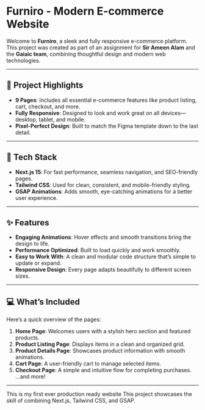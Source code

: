 # Furniro - Modern E-commerce Website  

Welcome to **Furniro**, a sleek and fully responsive e-commerce platform. This project was created as part of an assignment for **Sir Ameen Alam** and the **Gaiaic team**, combining thoughtful design and modern web technologies.  

---

## 🌟 Project Highlights  
- **9 Pages**: Includes all essential e-commerce features like product listing, cart, checkout, and more.  
- **Fully Responsive**: Designed to look and work great on all devices—desktop, tablet, and mobile.  
- **Pixel-Perfect Design**: Built to match the Figma template down to the last detail.  

---

## 🚀 Tech Stack  
- **Next.js 15**: For fast performance, seamless navigation, and SEO-friendly pages.  
- **Tailwind CSS**: Used for clean, consistent, and mobile-friendly styling.  
- **GSAP Animations**: Adds smooth, eye-catching animations for a better user experience.  

---

## ✨ Features  
- **Engaging Animations**: Hover effects and smooth transitions bring the design to life.  
- **Performance Optimized**: Built to load quickly and work smoothly.  
- **Easy to Work With**: A clean and modular code structure that’s simple to update or expand.  
- **Responsive Design**: Every page adapts beautifully to different screen sizes.  

---

## 💻 What’s Included  
Here’s a quick overview of the pages:  
1. **Home Page**: Welcomes users with a stylish hero section and featured products.  
2. **Product Listing Page**: Displays items in a clean and organized grid.  
3. **Product Details Page**: Showcases product information with smooth animations.  
4. **Cart Page**: A user-friendly cart to manage selected items.  
5. **Checkout Page**: A simple and intuitive flow for completing purchases.  
...and more!  

---

This is my first ever production ready website 
This project showcases the skill of combining Next.js, Tailwind CSS, and GSAP. 






